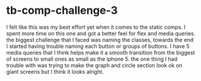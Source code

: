 # tb-comp-challenge-3
I felt like this was my best effort yet when it comes to the static comps. I spent more time on this one and got a better feel for flex and media queries. 
the biggest challenge that I faced was naming the classes, towards the end I started having trouble naming each button or groups of buttons.
I have 5 media queries that I think helps make it a smooth transition from the biggest of screens to small ones as small as the iphone 5.
the one thing I had trouble with was trying to make the graph and circle section look ok on giant screens but I think it looks alright.
